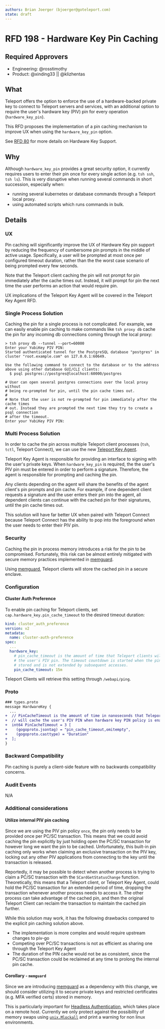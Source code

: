 ```yaml
---
authors: Brian Joerger (bjoerger@goteleport.com)
state: draft
---
```


# RFD 198 - Hardware Key Pin Caching

## Required Approvers

* Engineering: @rosstimothy
* Product: @xinding33 || @klizhentas

## What

Teleport offers the option to enforce the use of a hardware-backed private key
to connect to Teleport servers and services, with an additional option to
require the user's hardware key (PIV) pin for every operation
(`hardware_key_pin`).

This RFD proposes the implementation of a pin caching mechanism to improve UX
when using the `hardware_key_pin` option.

See [RFD 80](./0080-hardware-key-support.md) for more details on Hardware Key
Support.

## Why

Although `hardware_key_pin` provides a great security option, it currently
requires users to enter their pin once for every single action
(e.g. `tsh ssh`, `tsh ls`). This is very disruptive when running several
commands in short succession, especially when:

* running several kubernetes or database commands through a Teleport local proxy.
* using automated scripts which runs commands in bulk.

## Details

### UX

Pin caching will significantly improve the UX of Hardware Key pin support by
reducing the frequency of cumbersome pin prompts in the middle of active usage.
Specifically, a user will be prompted at most once per configured timeout
duration, rather than the the worst case scenario of being prompted every few
seconds.

Note that the Teleport client caching the pin will not prompt for pin
immediately after the cache times out. Instead, it will prompt for pin the next
time the user performs an action that would require pin.

UX implications of the Teleport Key Agent will be covered in the Teleport Key
Agent RFD.

### Single Process Solution

Caching the pin for a single process is not complicated. For example, we can
easily enable pin caching to make commands like `tsh proxy db` cache the pin
for any incoming db connections coming through the local proxy:

```console
> tsh proxy db --tunnel --port=60000
Enter your YubiKey PIV PIN:
Started authenticated tunnel for the PostgreSQL database "postgres" in cluster "root.example.com" on 127.0.0.1:60649.

Use the following command to connect to the database or to the address above using other database GUI/CLI clients:
  $ psql postgres://postgres@localhost:60000/postgres

# User can open several postgres connections over the local proxy without
# being re-prompted for pin, until the pin cache times out.
#
# Note that the user is not re-prompted for pin immediately after the cache times
# out. Instead they are prompted the next time they try to create a psql connection
# after the timeout.
Enter your YubiKey PIV PIN:
```

### Multi Process Solution

In order to cache the pin across multiple Teleport client processes (`tsh`,
`tctl`, Teleport Connect), we can use the new [Teleport Key Agent](./0199-teleport-key-agent).

Teleport Key Agent is responsible for providing an interface to signing with
the user's private keys. When `hardware_key_pin` is required, the the user's
PIV pin must be entered in order to perform a signature. Therefore, the agent
is responsible for prompting and caching the pin.

Any clients depending on the agent will share the benefits of the agent client's
pin prompts and pin cache. For example, if one dependent client requests a
signature and the user enters their pin into the agent, all dependent clients
can continue with the cached pin for their signatures, until the pin cache
times out.

This solution will have far better UX when paired with Teleport Connect
because Teleport Connect has the ability to pop into the foreground when the
user needs to enter their PIV pin.

### Security

Caching the pin in process memory introduces a risk for the pin to be
compromised. Fortunately, this risk can be almost entirely mitigated with
secure memory practices implemented in [memguard](github.com/awnumar/memguard).

Using [memguard](github.com/awnumar/memguard), Teleport clients will store the
cached pin in a secure enclave.

### Configuration

#### Cluster Auth Preference

To enable pin caching for Teleport clients, set `cap.hardware_key.pin_cache_timeout`
to the desired timeout duration:

```yaml
kind: cluster_auth_preference
version: v2
metadata:
  name: cluster-auth-preference
spec:
  ...
  hardware_key:
    # pin_cache_timeout is the amount of time that Teleport clients will cache
    # the user's PIV pin. The timeout countdown is started when the pin is
    # stored and is not extended by subsequent accesses.
    pin_cache_timeout: 15m
```

Teleport Clients will retrieve this setting through `/webapi/ping`.

### Proto

```diff
### types.proto
message HardwareKey {
  ...
+  // PinCacheTimeout is the amount of time in nanoseconds that Teleport clients
+  // will cache the user's PIV PIN when hardware key PIN policy is enabled.
+  int64 PinCacheTimeout = 3 [
+    (gogoproto.jsontag) = "pin_cache_timeout,omitempty",
+    (gogoproto.casttype) = "Duration"
+  ];
}
```

### Backward Compatibility

Pin caching is purely a client-side feature with no backwards compatibility
concerns.

### Audit Events

N/A

### Additional considerations

#### Utilize internal PIV pin caching

Since we are using the PIV pin policy `once`, the pin only needs to be provided
once per PC/SC transaction. This means that we could avoid caching the pin
explicitly by just holding open the PC/SC transaction for however long we want
the pin to be cached. Unfortunately, this built-in pin caching only works when
claiming an exclusive transaction on the PIV key, locking out any other PIV
applications from connecting to the key until the transaction is released.

Reportedly, it may be possible to detect when another process is trying to claim
a PC/SC transaction with the `SCardGetStatusChange` function. Theoretically, this
means that a Teleport client, or Teleport Key Agent, could hold the PC/SC
transaction for an extended period of time, dropping the transaction whenever
another process needs to access it. The other process can take advantage of
the cached pin, and then the original Teleport Client can reclaim the transaction
to maintain the cached pin further.

While this solution may work, it has the following drawbacks compared to the
explicit pin caching solution above.

* The implementation is more complex and would require upstream changes to piv-go
* Competing over PC/SC transactions is not as efficient as sharing one through the
Teleport Key Agent
* The duration of the PIN cache would not be as consistent, since the PC/SC transaction
could be reclaimed at any time to prolong the internal pin cache.

#### Corollary - `memguard`

Since we are introducing [memguard](github.com/awnumar/memguard) as a dependency
with this change, we should consider utilizing it to secure private keys and
restricted certificates (e.g. MFA verified certs) stored in memory.

This is particularly important for [Headless Authentication](./0105-headless-authentication.md),
which takes place on a remote host. Currently we only protect against the
possibility of memory swaps using [`unix.Mlockall`](https://pkg.go.dev/golang.org/x/sys/unix#Mlockall)
and print a warning for non linux environments.
